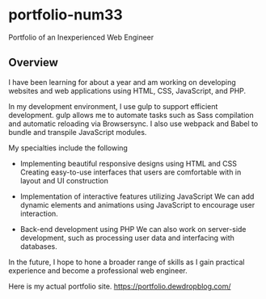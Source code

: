 # portfolio-num33
Portfolio of an Inexperienced Web Engineer

## Overview
I have been learning for about a year and am working on developing websites and web applications using HTML, CSS, JavaScript, and PHP.

In my development environment, I use gulp to support efficient development. gulp allows me to automate tasks such as Sass compilation and automatic reloading via Browsersync. I also use webpack and Babel to bundle and transpile JavaScript modules.

My specialties include the following
- Implementing beautiful responsive designs using HTML and CSS
Creating easy-to-use interfaces that users are comfortable with in layout and UI construction

- Implementation of interactive features utilizing JavaScript
We can add dynamic elements and animations using JavaScript to encourage user interaction.

- Back-end development using PHP
We can also work on server-side development, such as processing user data and interfacing with databases.

In the future, I hope to hone a broader range of skills as I gain practical experience and become a professional web engineer.

Here is my actual portfolio site.
https://portfolio.dewdropblog.com/
